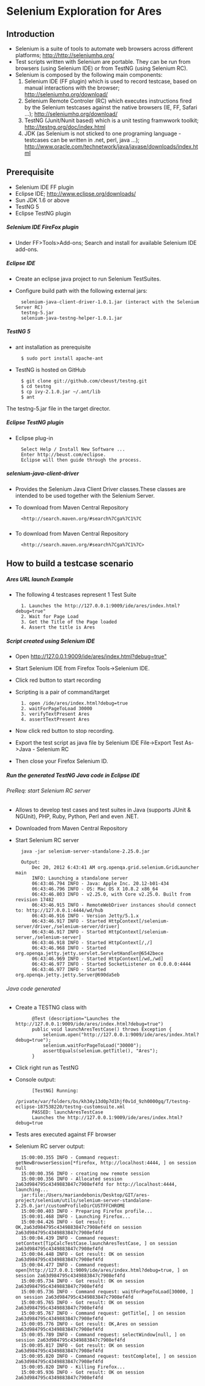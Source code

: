 # Selenium Exploration for Ares
## Introduction
* Selenium is a suite of tools to automate web browsers across different platforms; <http://http://seleniumhq.org/>
* Test scripts written with Selenium are portable. They can be run from browsers (using Selenium IDE) or from TestNG (using Selenium RC).
* Selenium is composed by the following main components:
	1. Selenium IDE (FF plugin) which is used to record testcase, based on manual interactions with the browser; <http://seleniumhq.org/download/>
	2. Selenium Remote Controler (RC) which executes instructions fired by the Selenium testcases against the native browsers (IE, FF, Safari …); <http://seleniumhq.org/download/>
	3. TestNG (Junit/Nunit based) which is a unit testing framwwork toolkit; <http://testng.org/doc/index.html>
	4. JDK (as Selenium is not sticked to one programing language - testcases can be written in .net, perl, java …); <http://www.oracle.com/technetwork/java/javase/downloads/index.html>
	
## Prerequisite

* Selenium IDE FF plugin
* Eclipse IDE; <http://www.eclipse.org/downloads/>
* Sun JDK 1.6 or above
* TestNG 5
* Eclipse TestNG plugin

##### Selenium IDE FireFox plugin

* Under FF>Tools>Add-ons; Search and install for available Selenium IDE add-ons.

##### Eclipse IDE
* Create an eclipse java project to run Selenium TestSuites. 
* Configure build path with the following external jars:

		selenium-java-client-driver-1.0.1.jar (interact with the Selenium Server RC)
		testng-5.jar
		selenium-java-testng-helper-1.0.1.jar

##### TestNG 5
* ant installation as prerequisite

		$ sudo port install apache-ant		
* TestNG is hosted on GitHub

		$ git clone git://github.com/cbeust/testng.git
		$ cd testng
		$ cp ivy-2.1.0.jar ~/.ant/lib
		$ ant
The testng-5.jar file in the target director.

##### Eclipse TestNG plugin
* Eclipse plug-in

		Select Help / Install New Software ...
		Enter http://beust.com/eclipse.
		Eclipse will then guide through the process.
		
##### selenium-java-client-driver
* Provides the Selenium Java Client Driver classes.These classes are intended to be used together with the Selenium Server.
* To download from Maven Central Repository

		<http://search.maven.org/#search%7Cga%7C1%7C
		
##### 

* To download from Maven Central Repository

		<http://search.maven.org/#search%7Cga%7C1%7C>
			
## How to build a testcase scenario

##### Ares URL launch Example
* The following 4 testcases represent 1 Test Suite

		1. Launches the http://127.0.0.1:9009/ide/ares/index.html?debug=true"
		2. Wait for Page Load
		3. Get the Title of the Page loaded
		4. Assert the title is Ares

##### Script created using Selenium IDE
* Open <http://127.0.0.1:9009/ide/ares/index.html?debug=true">
* Start Selenium IDE from Firefox Tools->Selenium IDE. 
* Click red button to start recording
* Scripting is a pair of command/target

		1. open /ide/ares/index.html?debug=true
		2. waitForPageToLoad 30000
		3. verifyTextPresent Ares
		4. assertTextPresent Ares
* Now click red button to stop recording.
* Export the test script as java file by Selenium IDE File->Export Test As->Java - Selenium RC 
* Then close your Firefox Selenium ID.

##### Run the generated TestNG Java code in Eclipse IDE
###### PreReq: start Selenium RC server
* Allows to develop test cases and test suites in Java (supports JUnit & NGUnit), PHP, Ruby, Python, Perl and even .NET. 
* Downloaded from Maven Central Repository	
* Start Selenium RC server

		java -jar selenium-server-standalone-2.25.0.jar

		Output:
			Dec 20, 2012 6:43:41 AM org.openqa.grid.selenium.GridLauncher main
			INFO: Launching a standalone server
			06:43:46.794 INFO - Java: Apple Inc. 20.12-b01-434
			06:43:46.796 INFO - OS: Mac OS X 10.8.2 x86_64
			06:43:46.803 INFO - v2.25.0, with Core v2.25.0. Built from revision 17482
			06:43:46.915 INFO - RemoteWebDriver instances should connect to: http://127.0.0.1:4444/wd/hub
			06:43:46.916 INFO - Version Jetty/5.1.x
			06:43:46.917 INFO - Started HttpContext[/selenium-server/driver,/selenium-server/driver]
			06:43:46.917 INFO - Started HttpContext[/selenium-server,/selenium-server]
			06:43:46.918 INFO - Started HttpContext[/,/]
			06:43:46.968 INFO - Started org.openqa.jetty.jetty.servlet.ServletHandler@6542bece
			06:43:46.969 INFO - Started HttpContext[/wd,/wd]
			06:43:46.977 INFO - Started SocketListener on 0.0.0.0:4444
			06:43:46.977 INFO - Started org.openqa.jetty.jetty.Server@690da5eb

###### Java code generated 
* Create a TESTNG class with 

			@Test (description="Launches the http://127.0.0.1:9009/ide/ares/index.html?debug=true")
			public void launchAresTestCase() throws Exception {
				selenium.open("http://127.0.0.1:9009/ide/ares/index.html?debug=true");
				selenium.waitForPageToLoad("30000");
				assertEquals(selenium.getTitle(), "Ares");
			}
* Click right run as TestNG
* Console output: 

			[TestNG] Running:
  			/private/var/folders/bs/kh34y13d0p7d1hjf0v1d_9zh0000gq/T/testng-eclipse-187538220/testng-customsuite.xml
 			PASSED: launchAresTestCase
        	Launches the http://127.0.0.1:9009/ide/ares/index.html?debug=true
        	

* Tests ares executed against FF browser
* Selenium RC server output:

		15:00:00.355 INFO - Command request: getNewBrowserSession[*firefox, http://localhost:4444, ] on session null
		15:00:00.356 INFO - creating new remote session
		15:00:00.356 INFO - Allocated session 2a63d984795c4349883847c7908ef4fd for http://localhost:4444, launching...
		jar:file:/Users/mariandebonis/Desktop/GIT/ares-project/selenium/utils/selenium-server-standalone-2.25.0.jar!/customProfileDirCUSTFFCHROME
		15:00:00.403 INFO - Preparing Firefox profile...
		15:00:01.468 INFO - Launching Firefox...
		15:00:04.426 INFO - Got result: OK,2a63d984795c4349883847c7908ef4fd on session 2a63d984795c4349883847c7908ef4fd
		15:00:04.439 INFO - Command request: setContext[TipCalcTestCase.launchAresTestCase, ] on session 2a63d984795c4349883847c7908ef4fd
		15:00:04.448 INFO - Got result: OK on session 2a63d984795c4349883847c7908ef4fd
		15:00:04.477 INFO - Command request: open[http://127.0.0.1:9009/ide/ares/index.html?debug=true, ] on session 2a63d984795c4349883847c7908ef4fd
		15:00:05.734 INFO - Got result: OK on session 2a63d984795c4349883847c7908ef4fd
		15:00:05.736 INFO - Command request: waitForPageToLoad[30000, ] on session 2a63d984795c4349883847c7908ef4fd
		15:00:05.765 INFO - Got result: OK on session 2a63d984795c4349883847c7908ef4fd
		15:00:05.767 INFO - Command request: getTitle[, ] on session 2a63d984795c4349883847c7908ef4fd
		15:00:05.776 INFO - Got result: OK,Ares on session 2a63d984795c4349883847c7908ef4fd
		15:00:05.789 INFO - Command request: selectWindow[null, ] on session 2a63d984795c4349883847c7908ef4fd
		15:00:05.817 INFO - Got result: OK on session 2a63d984795c4349883847c7908ef4fd
		15:00:05.820 INFO - Command request: testComplete[, ] on session 2a63d984795c4349883847c7908ef4fd
		15:00:05.820 INFO - Killing Firefox...
		15:00:05.936 INFO - Got result: OK on session 2a63d984795c4349883847c7908ef4fd